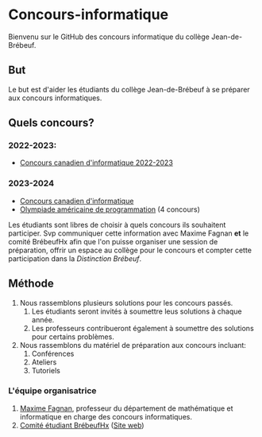 # Concours-informatique 
Bienvenu sur le GitHub des concours informatique du collège Jean-de-Brébeuf.

## But
Le but est d'aider les étudiants du collège Jean-de-Brébeuf à se préparer aux concours informatiques.

## Quels concours?
### 2022-2023:
* [Concours canadien d'informatique 2022-2023][CCI 2023]
### 2023-2024
* [Concours canadien d'informatique][CCI]
* [Olympiade américaine de programmation][USACO] (4 concours)

Les étudiants sont libres de choisir à quels concours ils souhaitent participer. Svp communiquer cette information avec Maxime Fagnan **et** le comité BrébeufHx afin que l'on puisse organiser une session de préparation, offrir un espace au collège pour le concours et compter cette participation dans la *Distinction Brébeuf*.

## Méthode
1. Nous rassemblons plusieurs solutions pour les concours passés.  
    1. Les étudiants seront invités à soumettre leus solutions à chaque année.  
    2. Les professeurs contribueront également à soumettre des solutions pour certains problèmes.  
2. Nous rassemblons du matériel de préparation aux concours incluant:
    1. Conférences
    2. Ateliers
    3. Tutoriels

### L'équipe organisatrice
1. [Maxime Fagnan](mailto:maxime.fagnan@brebeuf.qc.ca), professeur du département de mathématique et informatique en charge des concours informatiques.  
2. [Comité étudiant BrébeufHx](mailto:support@brebeufhackathon.com) ([Site web](https://www.brebeufhackathon.com/)) 

[CCI]: https://cemc.uwaterloo.ca/contests/ccc-cco-f.html
[CCI 2023]: https://cemc.uwaterloo.ca/contests/computing/past_ccc_contests/2023/index-f.html
[USACO]: http://www.usaco.org/index.php?page=contests
